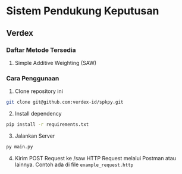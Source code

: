 # Sistem Pendukung Keputusan
## Verdex

### Daftar Metode Tersedia

1. Simple Additive Weighting (SAW)

### Cara Penggunaan

1. Clone repository ini
```sh
git clone git@github.com:verdex-id/spkpy.git
```

2. Install dependency
```sh
pip install -r requirements.txt
```

3. Jalankan Server
```sh
py main.py
```

4. Kirim POST Request ke /saw
HTTP Request melalui Postman atau lainnya. Contoh ada di file `example_request.http`